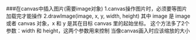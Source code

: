 ###在canvas中插入图片(需要image对象)
	1.canvas操作图片时，必须要等图片加载完才能操作
	2.drawImage(image, x, y, width, height)
		其中 image 是 image 或者 canvas 对象，x 和 y 是其在目标 canvas 里的起始坐标。
		这个方法多了2个参数：width 和 height，这两个参数用来控制 当像canvas画入时应该缩放的大小


			
		